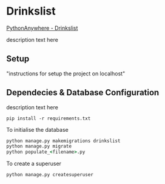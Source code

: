# Drinkslist

[PythonAnywhere - Drinkslist](http://drinkslist.pythonanywhere.com/)

description text here

## Setup

"instructions for setup the project on localhost"

## Dependecies & Database Configuration

description text here

`pip install -r requirements.txt`

To initialise the database

```cmd
python manage.py makemigrations drinkslist
python manage.py migrate
python populate_<filename>.py
```

To create a superuser

`python manage.py createsuperuser`
